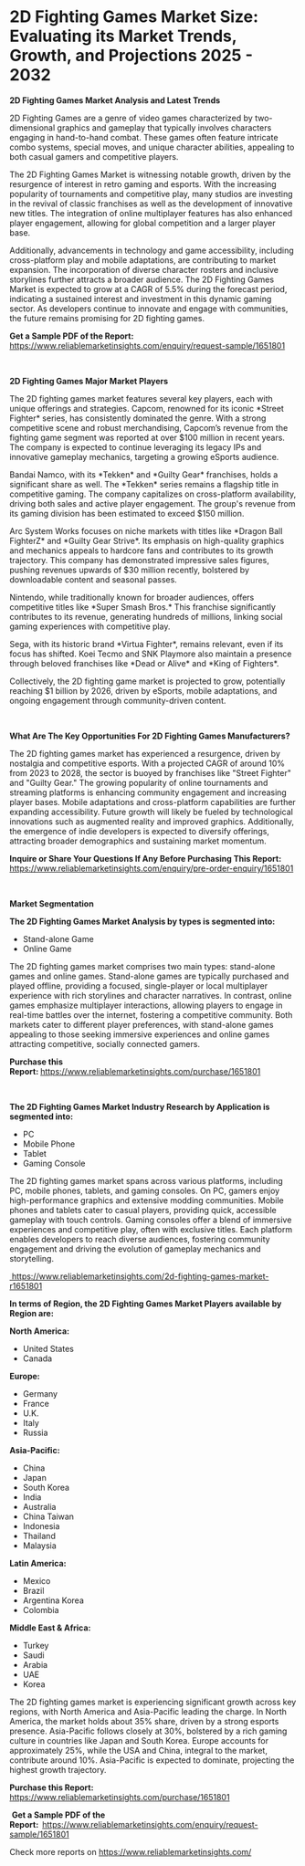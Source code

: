 <p><h1>2D Fighting Games Market Size: Evaluating its Market Trends, Growth, and Projections 2025 - 2032</h1></p><p><strong>2D Fighting Games Market Analysis and Latest Trends</strong></p>
<p><p>2D Fighting Games are a genre of video games characterized by two-dimensional graphics and gameplay that typically involves characters engaging in hand-to-hand combat. These games often feature intricate combo systems, special moves, and unique character abilities, appealing to both casual gamers and competitive players. </p><p>The 2D Fighting Games Market is witnessing notable growth, driven by the resurgence of interest in retro gaming and esports. With the increasing popularity of tournaments and competitive play, many studios are investing in the revival of classic franchises as well as the development of innovative new titles. The integration of online multiplayer features has also enhanced player engagement, allowing for global competition and a larger player base.</p><p>Additionally, advancements in technology and game accessibility, including cross-platform play and mobile adaptations, are contributing to market expansion. The incorporation of diverse character rosters and inclusive storylines further attracts a broader audience. The 2D Fighting Games Market is expected to grow at a CAGR of 5.5% during the forecast period, indicating a sustained interest and investment in this dynamic gaming sector. As developers continue to innovate and engage with communities, the future remains promising for 2D fighting games.</p></p>
<p><strong>Get a Sample PDF of the Report:&nbsp;</strong> <a href="https://www.reliablemarketinsights.com/enquiry/request-sample/1651801?utm_campaign=2452&utm_medium=2&utm_source=Github&utm_content=ia&utm_term=09032025&utm_id=2d-fighting-games">https://www.reliablemarketinsights.com/enquiry/request-sample/1651801</a></p>
<p>&nbsp;</p>
<p><strong>2D Fighting Games Major Market Players</strong></p>
<p><p>The 2D fighting games market features several key players, each with unique offerings and strategies. Capcom, renowned for its iconic *Street Fighter* series, has consistently dominated the genre. With a strong competitive scene and robust merchandising, Capcom’s revenue from the fighting game segment was reported at over $100 million in recent years. The company is expected to continue leveraging its legacy IPs and innovative gameplay mechanics, targeting a growing eSports audience.</p><p>Bandai Namco, with its *Tekken* and *Guilty Gear* franchises, holds a significant share as well. The *Tekken* series remains a flagship title in competitive gaming. The company capitalizes on cross-platform availability, driving both sales and active player engagement. The group's revenue from its gaming division has been estimated to exceed $150 million.</p><p>Arc System Works focuses on niche markets with titles like *Dragon Ball FighterZ* and *Guilty Gear Strive*. Its emphasis on high-quality graphics and mechanics appeals to hardcore fans and contributes to its growth trajectory. This company has demonstrated impressive sales figures, pushing revenues upwards of $30 million recently, bolstered by downloadable content and seasonal passes.</p><p>Nintendo, while traditionally known for broader audiences, offers competitive titles like *Super Smash Bros.* This franchise significantly contributes to its revenue, generating hundreds of millions, linking social gaming experiences with competitive play.</p><p>Sega, with its historic brand *Virtua Fighter*, remains relevant, even if its focus has shifted. Koei Tecmo and SNK Playmore also maintain a presence through beloved franchises like *Dead or Alive* and *King of Fighters*. </p><p>Collectively, the 2D fighting game market is projected to grow, potentially reaching $1 billion by 2026, driven by eSports, mobile adaptations, and ongoing engagement through community-driven content.</p></p>
<p>&nbsp;</p>
<p><strong>What Are The Key Opportunities For 2D Fighting Games Manufacturers?</strong></p>
<p><p>The 2D fighting games market has experienced a resurgence, driven by nostalgia and competitive esports. With a projected CAGR of around 10% from 2023 to 2028, the sector is buoyed by franchises like "Street Fighter" and "Guilty Gear." The growing popularity of online tournaments and streaming platforms is enhancing community engagement and increasing player bases. Mobile adaptations and cross-platform capabilities are further expanding accessibility. Future growth will likely be fueled by technological innovations such as augmented reality and improved graphics. Additionally, the emergence of indie developers is expected to diversify offerings, attracting broader demographics and sustaining market momentum.</p></p>
<p><strong>Inquire or Share Your Questions If Any Before Purchasing This Report:</strong> <a href="https://www.reliablemarketinsights.com/enquiry/pre-order-enquiry/1651801?utm_campaign=2452&utm_medium=2&utm_source=Github&utm_content=ia&utm_term=09032025&utm_id=2d-fighting-games">https://www.reliablemarketinsights.com/enquiry/pre-order-enquiry/1651801</a></p>
<p>&nbsp;</p>
<p><strong>Market Segmentation</strong></p>
<p><strong>The 2D Fighting Games Market Analysis by types is segmented into:</strong></p>
<p><ul><li>Stand-alone Game</li><li>Online Game</li></ul></p>
<p><p>The 2D fighting games market comprises two main types: stand-alone games and online games. Stand-alone games are typically purchased and played offline, providing a focused, single-player or local multiplayer experience with rich storylines and character narratives. In contrast, online games emphasize multiplayer interactions, allowing players to engage in real-time battles over the internet, fostering a competitive community. Both markets cater to different player preferences, with stand-alone games appealing to those seeking immersive experiences and online games attracting competitive, socially connected gamers.</p></p>
<p><strong>Purchase this Report:&nbsp;</strong><a href="https://www.reliablemarketinsights.com/purchase/1651801?utm_campaign=2452&utm_medium=2&utm_source=Github&utm_content=ia&utm_term=09032025&utm_id=2d-fighting-games">https://www.reliablemarketinsights.com/purchase/1651801</a></p>
<p>&nbsp;</p>
<p><strong>The 2D Fighting Games Market Industry Research by Application is segmented into:</strong></p>
<p><ul><li>PC</li><li>Mobile Phone</li><li>Tablet</li><li>Gaming Console</li></ul></p>
<p><p>The 2D fighting games market spans across various platforms, including PC, mobile phones, tablets, and gaming consoles. On PC, gamers enjoy high-performance graphics and extensive modding communities. Mobile phones and tablets cater to casual players, providing quick, accessible gameplay with touch controls. Gaming consoles offer a blend of immersive experiences and competitive play, often with exclusive titles. Each platform enables developers to reach diverse audiences, fostering community engagement and driving the evolution of gameplay mechanics and storytelling.</p></p>
<p><a href="https://www.reliablemarketinsights.com/2d-fighting-games-market-r1651801?utm_campaign=2452&utm_medium=2&utm_source=Github&utm_content=ia&utm_term=09032025&utm_id=2d-fighting-games">&nbsp;https://www.reliablemarketinsights.com/2d-fighting-games-market-r1651801</a></p>
<p><strong>In terms of Region, the 2D Fighting Games Market Players available by Region are:</strong></p>
<p>
    <p> <strong> North America: </strong>
        <ul>
            <li>United States</li>
            <li>Canada</li>
        </ul>
        </p> 
    <p> <strong> Europe: </strong>
        <ul>
            <li>Germany</li>
            <li>France</li>
            <li>U.K.</li>
            <li>Italy</li>
            <li>Russia</li>
        </ul>
        </p> 
    <p> <strong> Asia-Pacific: </strong>
        <ul>
            <li>China</li>
            <li>Japan</li>
            <li>South Korea</li>
            <li>India</li>
            <li>Australia</li>
            <li>China Taiwan</li>
            <li>Indonesia</li>
            <li>Thailand</li>
            <li>Malaysia</li>
        </ul>
        </p> 
    <p> <strong> Latin America: </strong>
        <ul>
            <li>Mexico</li>
            <li>Brazil</li>
            <li>Argentina Korea</li>
            <li>Colombia</li>
        </ul>
        </p> 
    <p> <strong> Middle East & Africa: </strong>
        <ul>
            <li>Turkey</li>
            <li>Saudi</li>
            <li>Arabia</li>
            <li>UAE</li>
            <li>Korea</li>
        </ul>
    </p>
    </p>
<p><p>The 2D fighting games market is experiencing significant growth across key regions, with North America and Asia-Pacific leading the charge. In North America, the market holds about 35% share, driven by a strong esports presence. Asia-Pacific follows closely at 30%, bolstered by a rich gaming culture in countries like Japan and South Korea. Europe accounts for approximately 25%, while the USA and China, integral to the market, contribute around 10%. Asia-Pacific is expected to dominate, projecting the highest growth trajectory.</p></p>
<p><strong>Purchase this Report: </strong><a href="https://www.reliablemarketinsights.com/purchase/1651801?utm_campaign=2452&utm_medium=2&utm_source=Github&utm_content=ia&utm_term=09032025&utm_id=2d-fighting-games">https://www.reliablemarketinsights.com/purchase/1651801</a></p>
<p>&nbsp;<strong>Get a Sample PDF of the Report:&nbsp;&nbsp;</strong><a href="https://www.reliablemarketinsights.com/enquiry/request-sample/1651801?utm_campaign=2452&utm_medium=2&utm_source=Github&utm_content=ia&utm_term=09032025&utm_id=2d-fighting-games">https://www.reliablemarketinsights.com/enquiry/request-sample/1651801</a></p>
<p><strong></strong></p>
<p>Check more reports on <a href="https://www.reliablemarketinsights.com/?utm_campaign=2452&utm_medium=2&utm_source=Github&utm_content=ia&utm_term=09032025&utm_id=2d-fighting-games">https://www.reliablemarketinsights.com/</a></p>